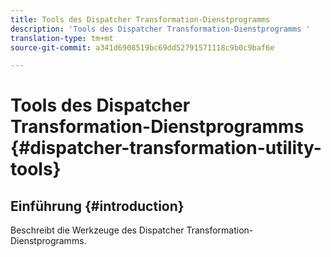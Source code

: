 ```yaml
---
title: Tools des Dispatcher Transformation-Dienstprogramms
description: 'Tools des Dispatcher Transformation-Dienstprogramms '
translation-type: tm+mt
source-git-commit: a341d6908519bc69dd52791571118c9b0c9baf6e

---
```



# Tools des Dispatcher Transformation-Dienstprogramms {#dispatcher-transformation-utility-tools}

## Einführung {#introduction}

Beschreibt die Werkzeuge des Dispatcher Transformation-Dienstprogramms.
